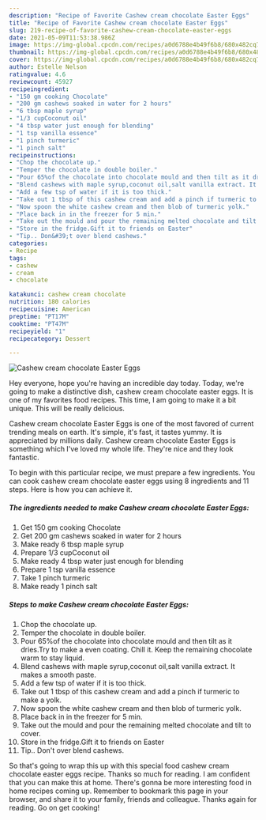 ```yaml
---
description: "Recipe of Favorite Cashew cream chocolate Easter Eggs"
title: "Recipe of Favorite Cashew cream chocolate Easter Eggs"
slug: 219-recipe-of-favorite-cashew-cream-chocolate-easter-eggs
date: 2021-05-09T11:53:38.986Z
image: https://img-global.cpcdn.com/recipes/a0d6788e4b49f6b8/680x482cq70/cashew-cream-chocolate-easter-eggs-recipe-main-photo.jpg
thumbnail: https://img-global.cpcdn.com/recipes/a0d6788e4b49f6b8/680x482cq70/cashew-cream-chocolate-easter-eggs-recipe-main-photo.jpg
cover: https://img-global.cpcdn.com/recipes/a0d6788e4b49f6b8/680x482cq70/cashew-cream-chocolate-easter-eggs-recipe-main-photo.jpg
author: Estelle Nelson
ratingvalue: 4.6
reviewcount: 45927
recipeingredient:
- "150 gm cooking Chocolate"
- "200 gm cashews soaked in water for 2 hours"
- "6 tbsp maple syrup"
- "1/3 cupCoconut oil"
- "4 tbsp water just enough for blending"
- "1 tsp vanilla essence"
- "1 pinch turmeric"
- "1 pinch salt"
recipeinstructions:
- "Chop the chocolate up."
- "Temper the chocolate in double boiler."
- "Pour 65%of the chocolate into chocolate mould and then tilt as it dries.Try to make a even coating. Chill it. Keep the remaining chocolate warm to stay liquid."
- "Blend cashews with maple syrup,coconut oil,salt vanilla extract. It makes a smooth paste."
- "Add a few tsp of water if it is too thick."
- "Take out 1 tbsp of this cashew cream and add a pinch if turmeric to make a yolk."
- "Now spoon the white cashew cream and then blob of turmeric yolk."
- "Place back in in the freezer for 5 min."
- "Take out the mould and pour the remaining melted chocolate and tilt to cover."
- "Store in the fridge.Gift it to friends on Easter"
- "Tip.. Don&#39;t over blend cashews."
categories:
- Recipe
tags:
- cashew
- cream
- chocolate

katakunci: cashew cream chocolate 
nutrition: 180 calories
recipecuisine: American
preptime: "PT17M"
cooktime: "PT47M"
recipeyield: "1"
recipecategory: Dessert

---
```



![Cashew cream chocolate Easter Eggs](https://img-global.cpcdn.com/recipes/a0d6788e4b49f6b8/680x482cq70/cashew-cream-chocolate-easter-eggs-recipe-main-photo.jpg)

Hey everyone, hope you're having an incredible day today. Today, we're going to make a distinctive dish, cashew cream chocolate easter eggs. It is one of my favorites food recipes. This time, I am going to make it a bit unique. This will be really delicious.

Cashew cream chocolate Easter Eggs is one of the most favored of current trending meals on earth. It's simple, it's fast, it tastes yummy. It is appreciated by millions daily. Cashew cream chocolate Easter Eggs is something which I've loved my whole life. They're nice and they look fantastic.




To begin with this particular recipe, we must prepare a few ingredients. You can cook cashew cream chocolate easter eggs using 8 ingredients and 11 steps. Here is how you can achieve it.

<!--inarticleads1-->

##### The ingredients needed to make Cashew cream chocolate Easter Eggs:

1. Get 150 gm cooking Chocolate
1. Get 200 gm cashews soaked in water for 2 hours
1. Make ready 6 tbsp maple syrup
1. Prepare 1/3 cupCoconut oil
1. Make ready 4 tbsp water just enough for blending
1. Prepare 1 tsp vanilla essence
1. Take 1 pinch turmeric
1. Make ready 1 pinch salt




<!--inarticleads2-->

##### Steps to make Cashew cream chocolate Easter Eggs:

1. Chop the chocolate up.
1. Temper the chocolate in double boiler.
1. Pour 65%of the chocolate into chocolate mould and then tilt as it dries.Try to make a even coating. Chill it. Keep the remaining chocolate warm to stay liquid.
1. Blend cashews with maple syrup,coconut oil,salt vanilla extract. It makes a smooth paste.
1. Add a few tsp of water if it is too thick.
1. Take out 1 tbsp of this cashew cream and add a pinch if turmeric to make a yolk.
1. Now spoon the white cashew cream and then blob of turmeric yolk.
1. Place back in in the freezer for 5 min.
1. Take out the mould and pour the remaining melted chocolate and tilt to cover.
1. Store in the fridge.Gift it to friends on Easter
1. Tip.. Don&#39;t over blend cashews.




So that's going to wrap this up with this special food cashew cream chocolate easter eggs recipe. Thanks so much for reading. I am confident that you can make this at home. There's gonna be more interesting food in home recipes coming up. Remember to bookmark this page in your browser, and share it to your family, friends and colleague. Thanks again for reading. Go on get cooking!
